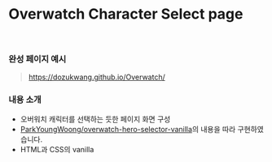# Overwatch Character Select page
<br>

### 완성 페이지 예시

 > https://dozukwang.github.io/Overwatch/


### 내용 소개

* 오버워치 캐릭터를 선택하는 듯한 페이지 화면 구성
* [ParkYoungWoong/overwatch-hero-selector-vanilla](https://github.com/ParkYoungWoong/overwatch-hero-selector-vanilla)의 내용을 따라 구현하였습니다.
* HTML과 CSS의 vanilla

